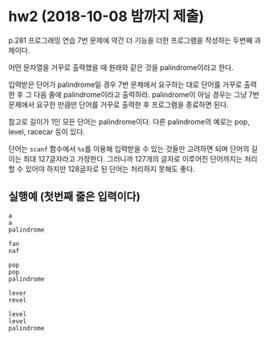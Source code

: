 # hw2 (2018-10-08 밤까지 제출)
p.281 프로그래밍 연습 7번 문제에 약간 더 기능을 더한 프로그램을 작성하는 두번째 과제이다.

어떤 문자열을 거꾸로 출력했을 때 원래와 같은 것을 palindrome이라고 한다.

입력받은 단어가 palindrome일 경우 7번 문제에서 요구하는 대로 단어를 거꾸로 출력한 후 그 다음 줄에 palindrome이라고 출력하라.
palindrome이 아닐 경우는 그냥 7번 문제애서 요구한 만큼만 단어를 거꾸로 출력한 후 프로그램을 종료하면 된다.

참고로 길이가 1인 모든 단어는 palindrome이다. 다른 palindrome의 예로는 pop, level, racecar 등이 있다.

단어는 `scanf` 함수에서 `%s`를 이용해 입력받을 수 있는 것들만 고려하면 되며 단어의 길이는 최대 127글자라고 가정한다.
그러니까 127개의 글자로 이루어진 단어까지는 처리할 수 있어야 하지만 128글자로 된 단어는 처리하지 못해도 좋다.

## 실행예 (첫번째 줄은 입력이다)
```
a
a
palindrome
```

```
fan
naf
```

```
pop
pop
palindrome
```

```
lever
revel
```

```
level
level
palindrome
```

